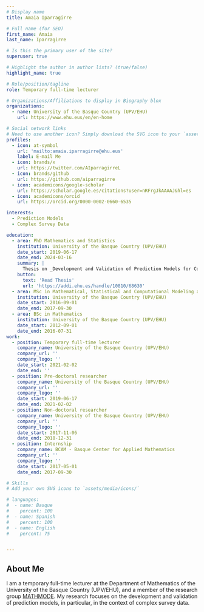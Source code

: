 ```yaml
---
# Display name
title: Amaia Iparragirre

# Full name (for SEO)
first_name: Amaia
last_name: Iparragirre

# Is this the primary user of the site?
superuser: true

# Highlight the author in author lists? (true/false)
highlight_name: true

# Role/position/tagline
role: Temporary full-time lecturer

# Organizations/Affiliations to display in Biography blox
organizations:
  - name: University of the Basque Country (UPV/EHU)
    url: https://www.ehu.eus/en/en-home

# Social network links
# Need to use another icon? Simply download the SVG icon to your `assets/media/icons/` folder.
profiles:
  - icon: at-symbol
    url: 'mailto:amaia.iparragirre@ehu.eus'
    label: E-mail Me
  - icon: brands/x
    url: https://twitter.com/AIparragirreL
  - icon: brands/github
    url: https://github.com/aiparragirre
  - icon: academicons/google-scholar
    url: https://scholar.google.es/citations?user=nRFrgJkAAAAJ&hl=es
  - icon: academicons/orcid
    url: https://orcid.org/0000-0002-0660-6535

interests:
  - Prediction Models
  - Complex Survey Data

education:
  - area: PhD Mathematics and Statistics
    institution: University of the Basque Country (UPV/EHU)
    date_start: 2019-06-17
    date_end: 2024-03-16
    summary: |
      Thesis on _Development and Validation of Prediction Models for Complex Sampling Data_. Supervised by Irantzu Barrio and Inmaculada Arostegui.
    button:
      text: 'Read Thesis'
      url: 'https://addi.ehu.es/handle/10810/68630'
  - area: MSc in Mathematical, Statistical and Computational Modeling and Research
    institution: University of the Basque Country (UPV/EHU)
    date_start: 2016-09-01
    date_end: 2017-09-30
  - area: BSc in Mathematics
    institution: University of the Basque Country (UPV/EHU)
    date_start: 2012-09-01
    date_end: 2016-07-31
work:
  - position: Temporary full-time lecturer
    company_name: University of the Basque Country (UPV/EHU)
    company_url: ''
    company_logo: ''
    date_start: 2021-02-02
    date_end: ''
  - position: Pre-doctoral researcher
    company_name: University of the Basque Country (UPV/EHU)
    company_url: ''
    company_logo: ''
    date_start: 2019-06-17
    date_end: 2021-02-02
  - position: Non-doctoral researcher
    company_name: University of the Basque Country (UPV/EHU)
    company_url: ''
    company_logo: ''
    date_start: 2017-11-06
    date_end: 2018-12-31
  - position: Internship
    company_name: BCAM - Basque Center for Applied Mathematics
    company_url: ''
    company_logo: ''
    date_start: 2017-05-01
    date_end: 2017-09-30 

# Skills
# Add your own SVG icons to `assets/media/icons/`

# languages:
#  - name: Basque
#    percent: 100
#  - name: Spanish
#    percent: 100
#  - name: English
#    percent: 75


---
```


## About Me

I am a temporary full-time lecturer at the Department of Mathematics of the University of the Basque Country (UPV/EHU), and a member of the research group [MATHMODE](https://www.mathmode.science/). My research focuses on the development and validation of prediction models, in particular, in the context of complex survey data.

